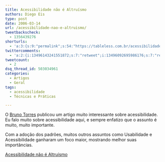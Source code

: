 ```yaml
---
title: Acessibilidade não é Altruísmo
authors: Diego Eis
type: post
date: 2006-03-14
url: /acessibilidade-nao-e-altruismo/
tweetbackscheck:
  - 1356439276
shorturls:
  - 'a:3:{s:9:"permalink";s:54:"https://tableless.com.br/acessibilidade-nao-e-altruismo";s:7:"tinyurl";s:26:"https://tinyurl.com/3skpxlc";s:4:"isgd";s:19:"https://is.gd/HUk8GT";}'
twittercomments:
  - 'a:2:{i:13496143241551872;s:7:"retweet";i:13496092695986176;s:7:"retweet";}'
tweetcount:
  - 2
dsq_thread_id: 503034961
categories:
  - Artigos
  - Geral
tags:
  - acessibilidade
  - Técnicas e Práticas

---
```

O [Bruno Torres][1] publicou um artigo muito interessante sobre acessibilidade. Eu falo muito sobre acessibilidade aqui, e sempre enfatizo que o assunto é muito, muito importante.
  
Com a adoção dos padrões, muitos outros assuntos como Usabilidade e Acessibilidade ganharam um foco maior, mostrando melhor suas importâncias.

[Acessibilidade não é Altruísmo][2]

 [1]: https://brunotorres.net/
 [2]: https://brunotorres.net/2006/03/13/acessibilidade-nao-e-altruismo